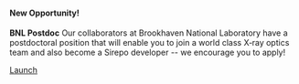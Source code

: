 #### New Opportunity!


**BNL Postdoc** Our collaborators at Brookhaven National Laboratory have a postdoctoral position that will enable you to join a world class X‑ray optics team and also become a Sirepo developer -- we encourage you to apply!

[Launch](#)